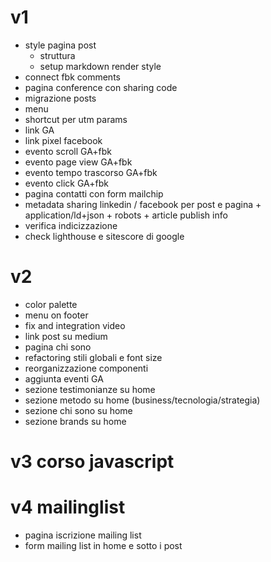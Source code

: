# v1

- style pagina post
  - struttura
  - setup markdown render style
- connect fbk comments
- pagina conference con sharing code
- migrazione posts
- menu
- shortcut per utm params
- link GA
- link pixel facebook
- evento scroll GA+fbk
- evento page view GA+fbk
- evento tempo trascorso GA+fbk
- evento click GA+fbk
- pagina contatti con form mailchip
- metadata sharing linkedin / facebook per post e pagina + application/ld+json + robots + article publish info
- verifica indicizzazione
- check lighthouse e sitescore di google

# v2

- color palette
- menu on footer
- fix and integration video
- link post su medium
- pagina chi sono
- refactoring stili globali e font size
- reorganizzazione componenti
- aggiunta eventi GA
- sezione testimonianze su home
- sezione metodo su home (business/tecnologia/strategia)
- sezione chi sono su home
- sezione brands su home

# v3 corso javascript

# v4 mailinglist

- pagina iscrizione mailing list
- form mailing list in home e sotto i post
